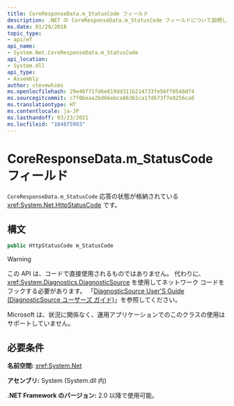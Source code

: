```yaml
---
title: CoreResponseData.m_StatusCode フィールド
description: .NET の CoreResponseData.m_StatusCode フィールドについて説明します。 このフィールドは、HTTP 応答の状態が格納されている HttpStatusCode 型です。
ms.date: 01/29/2018
topic_type:
- apiref
api_name:
- System.Net.CoreResponseData.m_StatusCode
api_location:
- System.dll
api_type:
- Assembly
author: stevewhims
ms.openlocfilehash: 29e46f71fd6e819dd311b214733fe56ff0548d74
ms.sourcegitcommit: c7f0beaa2bd66ebca86362ca17d673f7e8256ca6
ms.translationtype: HT
ms.contentlocale: ja-JP
ms.lasthandoff: 03/23/2021
ms.locfileid: "104875903"
---
```

# <a name="coreresponsedatam_statuscode-field"></a>CoreResponseData.m\_StatusCode フィールド

`CoreResponseData.m_StatusCode` 応答の状態が格納されている <xref:System.Net.HttpStatusCode> です。

## <a name="syntax"></a>構文
  
```csharp
public HttpStatusCode m_StatusCode
```

> [!WARNING]
> この API は、コードで直接使用されるものではありません。 代わりに、<xref:System.Diagnostics.DiagnosticSource> を使用してネットワーク コードをフックする必要があります。 「[DiagnosticSource User'S Guide (DiagnosticSource ユーザーズ ガイド)](https://github.com/dotnet/runtime/blob/main/src/libraries/System.Diagnostics.DiagnosticSource/src/DiagnosticSourceUsersGuide.md)」を参照してください。
>
> Microsoft は、状況に関係なく、運用アプリケーションでのこのクラスの使用はサポートしていません。

## <a name="requirements"></a>必要条件

**名前空間:** <xref:System.Net>

**アセンブリ:** System (System.dll 内)

**.NET Framework のバージョン:** 2.0 以降で使用可能。
